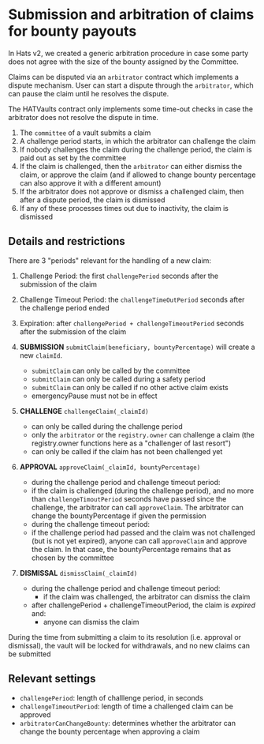 # Submission and arbitration of claims for bounty payouts

In Hats v2, we created a generic arbitration procedure in case some party does not agree with the size of the bounty assigned by the Committee.

Claims can be disputed via an `arbitrator` contract which implements a dispute mechanism. User can start a dispute through the `arbitrator`, which can pause the claim until he resolves the dispute. 

The HATVaults contract only implements some time-out checks in case the arbitrator does not resolve the dispute in time.

1. The `committee` of a vault submits a claim 
2. A challenge period starts, in which the arbitrator can challenge the claim
3. If nobody challenges the claim during the challenge period, the claim is paid out as set by the committee
4. If the claim is challenged, then the `arbitrator` can either dismiss the claim, or approve the claim (and if allowed to change bounty percentage can also approve it with a different amount)
5. If the arbitrator does not approve or dismiss a challenged claim, then after a dispute period, the claim is dismissed
6. If any of these processes times out due to inactivity, the claim is dismissed


## Details and restrictions

There are 3 "periods" relevant for the handling of a new claim:
1. Challenge Period: the first `challengePeriod` seconds after the submission of the claim 
1. Challenge Timeout Period: the `challengeTimeOutPeriod` seconds after the challenge period ended
1. Expiration: after `challengePeriod + challengeTimeoutPeriod` seconds after the submission of the claim

1. **SUBMISSION** 
  `submitClaim(beneficiary, bountyPercentage)` will create a new `claimId`.
   - `submitClaim` can only be called by the committee
   - `submitClaim` can only be called during a safety period
   - `submitClaim` can only be called if no other active claim exists
   - emergencyPause must not be in effect
1. **CHALLENGE** `challengeClaim(_claimId)` 
   - can only be called during the challenge period
   - only the `arbitrator` or the `registry.owner` can challenge a claim (the registry.owner functions here as a "challenger of last resort")
   - can only be called if the claim has not been challenged yet
1. **APPROVAL** `approveClaim(_claimId, bountyPercentage)`
   - during the challenge period and challenge timeout period:
    - if the claim is challenged (during the challenge period), and no more than `challengeTimoutPeriod` seconds have passed since the challenge, the arbitrator can call `approveClaim`. The arbitrator can change the bountyPercentage if given the permission
   - during the challenge timeout period:
    - if the challenge period had passed and the claim was not challenged (but is not yet expired), anyone can call `approveClaim` and approve the claim. In that case, the bountyPercentage remains that as chosen by the committee
1. **DISMISSAL** `dismissClaim(_claimId)`
    - during the challenge period and challenge timeout period:
      - if the claim was challenged, the arbitrator can dismiss the claim
    - after challengePeriod + challengeTimeoutPeriod, the claim is _expired_  and:
      - anyone can dismiss the claim

During the time from submitting a claim to its resolution (i.e. approval or dismissal), the vault will be locked for withdrawals, and no new claims can be submitted

## Relevant settings

- `challengePeriod`: length of challlenge period, in seconds
- `challengeTimeoutPeriod`: length of time a challenged claim can be approved
- `arbitratorCanChangeBounty`: determines whether the arbitrator can change the bounty percentage when approving a claim